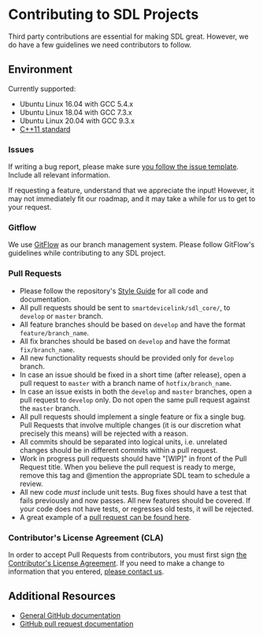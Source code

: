 # Contributing to SDL Projects

Third party contributions are essential for making SDL great. However, we do have a few guidelines we need contributors to follow.

## Environment
Currently supported:
* Ubuntu Linux 16.04 with GCC 5.4.x
* Ubuntu Linux 18.04 with GCC 7.3.x
* Ubuntu Linux 20.04 with GCC 9.3.x
* [C++11 standard](https://github.com/smartdevicelink/sdl_evolution/issues/132)

### Issues
If writing a bug report, please make sure [you follow the issue template](https://github.com/smartdevicelink/sdl_core/blob/master/.github/ISSUE_TEMPLATE.md). Include all relevant information.

If requesting a feature, understand that we appreciate the input! However, it may not immediately fit our roadmap, and it may take a while for us to get to your request.

### Gitflow
We use [GitFlow](http://nvie.com/posts/a-successful-git-branching-model/) as our branch management system. Please follow GitFlow's guidelines while contributing to any SDL project.

### Pull Requests
* Please follow the repository's [Style Guide](https://github.com/smartdevicelink/sdl_core/wiki/SDL-Coding-Style-Guide) for all code and documentation.
* All pull requests should be sent to `smartdevicelink/sdl_core/`, to `develop` or `master` branch.
* All feature branches should be based on `develop` and have the format `feature/branch_name`.
* All fix branches should be based on `develop` and have the format `fix/branch_name`.
* All new functionality requests should be provided only for `develop` branch.
* In case an issue should be fixed in a short time (after release), open a pull request to `master` with a branch name of `hotfix/branch_name`. 
* In case an issue exists in both the `develop` and `master` branches, open a pull request to `develop` only. Do not open the same pull request against the `master` branch. 
* All pull requests should implement a single feature or fix a single bug. Pull Requests that involve multiple changes (it is our discretion what precisely this means) will be rejected with a reason.
* All commits should be separated into logical units, i.e. unrelated changes should be in different commits within a pull request.
* Work in progress pull requests should have "[WIP]" in front of the Pull Request title. When you believe the pull request is ready to merge, remove this tag and @mention the appropriate SDL team to schedule a review.
* All new code *must* include unit tests. Bug fixes should have a test that fails previously and now passes. All new features should be covered. If your code does not have tests, or regresses old tests, it will be rejected.
* A great example of a [pull request can be found here](https://github.com/smartdevicelink/SmartDeviceLink-iOS/pull/45).

### Contributor's License Agreement (CLA)
In order to accept Pull Requests from contributors, you must first sign [the Contributor's License Agreement](https://docs.google.com/forms/d/1VNR8EUd5b46cQ7uNbCq1fJmnu0askNpUp5dudLKRGpU/viewform). If you need to make a change to information that you entered, [please contact us](mailto:theresa@livio.io).

## Additional Resources
* [General GitHub documentation](https://help.github.com/)
* [GitHub pull request documentation](https://help.github.com/send-pull-requests/)
